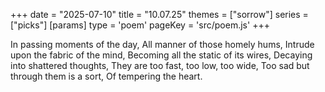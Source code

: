 +++
date = "2025-07-10"
title = "10.07.25"
themes = ["sorrow"]
series = ["picks"]
[params]
  type = 'poem'
  pageKey = 'src/poem.js'
+++

In passing moments of the day,
All manner of those homely hums,
Intrude upon the fabric of the mind,
Becoming all the static of its wires,
Decaying into shattered thoughts,
They are too fast, too low, too wide,
Too sad but through them is a sort,
Of tempering the heart.
